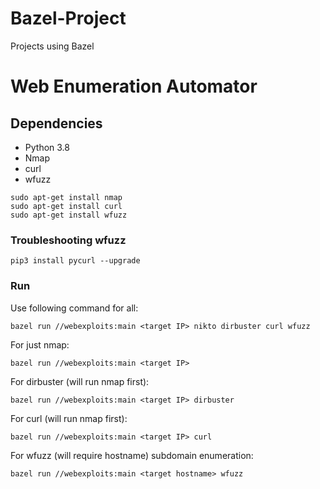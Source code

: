 # Bazel-Project
Projects using Bazel


# Web Enumeration Automator

## Dependencies

* Python 3.8
* Nmap
* curl
* wfuzz

```
sudo apt-get install nmap
sudo apt-get install curl
sudo apt-get install wfuzz
```
### Troubleshooting wfuzz
```
pip3 install pycurl --upgrade
```

### Run

Use following command for all:
```
bazel run //webexploits:main <target IP> nikto dirbuster curl wfuzz
```

For just nmap:
```
bazel run //webexploits:main <target IP>
```

For dirbuster (will run nmap first):
```
bazel run //webexploits:main <target IP> dirbuster
```

For curl (will run nmap first):
```
bazel run //webexploits:main <target IP> curl
```

For wfuzz (will require hostname) subdomain enumeration:
```
bazel run //webexploits:main <target hostname> wfuzz
```
